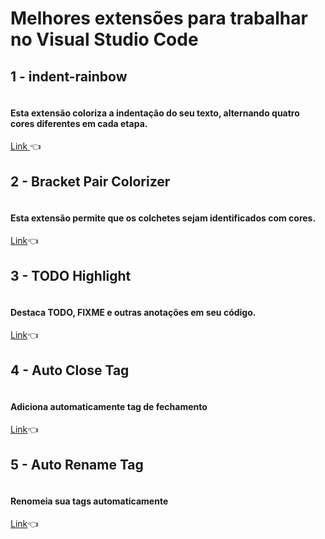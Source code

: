 <h1>Melhores extensões para trabalhar no Visual Studio Code</h1>

<h2>1 - indent-rainbow</h2>
<img src="https://raw.githubusercontent.com/oderwat/vscode-indent-rainbow/master/assets/example.png" alt="">
<h4>Esta extensão coloriza a indentação do seu texto, alternando quatro cores diferentes em cada etapa.</h4>
<a target="_blank" href="https://marketplace.visualstudio.com/items?itemName=oderwat.indent-rainbow">Link </a>👈

<h2>2 - Bracket Pair Colorizer</h2>
<img src="https://github.com/CoenraadS/BracketPair/raw/master/images/example.png" alt="">
<h4>Esta extensão permite que os colchetes sejam identificados com cores.</h4>
<a target="_blank"  href="https://marketplace.visualstudio.com/items?itemName=CoenraadS.bracket-pair-colorizer">Link</a>👈

<h2>3 - TODO Highlight</h2>
<img src="https://www.rtancman.com.br/img/posts/2018/11/vscode/vscode-TODOHighlight.png" alt="">
<h4>Destaca TODO, FIXME e outras anotações em seu código.</h4>
<a target="_blank" href="https://marketplace.visualstudio.com/items?itemName=wayou.vscode-todo-highlight">Link</a>👈

<h2>4 - Auto Close Tag</h2>
<img src="https://www.rtancman.com.br/img/posts/2018/11/vscode/auto_close_tags_usage.gif" alt="">
<h4>Adiciona automaticamente tag de fechamento</h4>
<a target="_blank" href="https://marketplace.visualstudio.com/items?itemName=formulahendry.auto-close-tag">Link</a>👈

<h2>5 - Auto Rename Tag</h2>
<img src="https://github.com/formulahendry/vscode-auto-rename-tag/raw/master/images/usage.gif" alt="">
<h4>Renomeia sua tags automaticamente</h4>
<a target="_black" href="https://marketplace.visualstudio.com/items?itemName=formulahendry.auto-rename-tag">Link</a>👈
